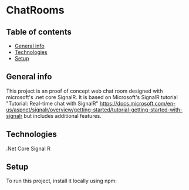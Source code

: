# ChatRooms

## Table of contents
* [General info](#general-info)
* [Technologies](#technologies)
* [Setup](#setup)

## General info
This project is an proof of concept web chat room designed with microsoft's .net core SignalR. It is based on Microsoft's SignalR tutorial "Tutorial: Real-time chat with SignalR" https://docs.microsoft.com/en-us/aspnet/signalr/overview/getting-started/tutorial-getting-started-with-signalr but includes additional features. 
	
## Technologies
.Net Core
Signal R
	
## Setup
To run this project, install it locally using npm:
